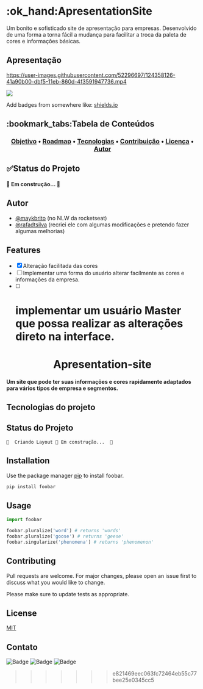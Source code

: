 <h1 id="title">:ok_hand:ApresentationSite</h1>

Um bonito e sofisticado site de apresentação para empresas. Desenvolvido de uma forma a torna fácil a mudança para facilitar a troca da paleta de cores e informações básicas.

<h2>Apresentação</h2>

https://user-images.githubusercontent.com/52296697/124358126-41a90b00-dbf5-11eb-860d-4f3591947736.mp4

<a style="text-align=center;" blank href="https://github.com/tterb/atomic-design-ui/blob/master/LICENSEs">
	<img src="https://img.shields.io/static/v1?label=License&message=MIT&color=7159c1&style=flat&logo="/>
</a>

Add badges from somewhere like: [shields.io](https://shields.io/)

<h2>:bookmark_tabs:Tabela de Conteúdos</h2>
<h3 align="center">
 <a href="#title">Objetivo</a> •
 <a href="#roadmap">Roadmap</a> • 
 <a href="#tecnologias">Tecnologias</a> • 
 <a href="#contribuicao">Contribuição</a> • 
 <a href="#licenc-a">Licença</a> • 
 <a href="#autor">Autor</a>
</h3>
  
<h2 id="roadmap">✅Status do Projeto</h2>

#### 🚀 Em construção... 🚧

<h2 id="autor">Autor</h2>

- [@maykbrito](https://www.github.com/maykbrito) (no NLW da rocketseat)
- [@rafadtsilva](https://www.github.com/rafadtsilva) (recriei ele com algumas modificações e pretendo fazer algumas melhorias)

## Features

- [x] Alteração facilitada das cores
- [ ] Implementar uma forma do usuário alterar facílmente as cores e informações da empresa.
- [ ] # implementar um usuário Master que possa realizar as alterações direto na interface.
<h1 align="center">Apresentation-site</h1>

<h4>Um site que pode ter suas informações e cores rapidamente adaptados para vários tipos de empresa e segmentos.</h4>

## Tecnologias do projeto

## Status do Projeto

    🚧  Criando Layout 🚀 Em construção...  🚧

## Installation

Use the package manager [pip](https://pip.pypa.io/en/stable/) to install foobar.

```bash
pip install foobar
```

## Usage

```python
import foobar

foobar.pluralize('word') # returns 'words'
foobar.pluralize('goose') # returns 'geese'
foobar.singularize('phenomena') # returns 'phenomenon'
```

## Contributing

Pull requests are welcome. For major changes, please open an issue first to discuss what you would like to change.

Please make sure to update tests as appropriate.

## License

[MIT](https://choosealicense.com/licenses/mit/)

## Contato

![Badge](https://img.shields.io/badge/Linedin-%230A66C2?style=for-the-badge&logo=linkedin)
![Badge](https://img.shields.io/badge/Twitter-%231DA1F2?style=for-the-badge&logo=linkedin)
![Badge](https://img.shields.io/badge/Outlook-%231DA1F2?style=for-the-badge&logo=linkedin)

> > > > > > > e821469eec063fc72464eb55c77bee25e0345cc5
